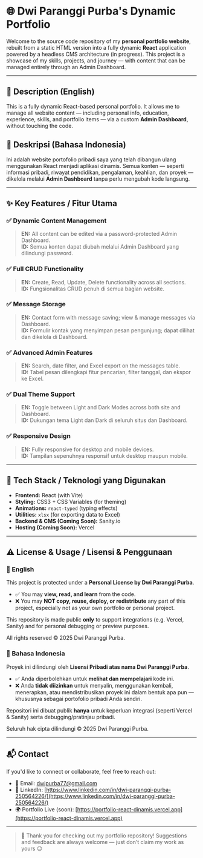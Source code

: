 # 🌐 Dwi Paranggi Purba's Dynamic Portfolio

Welcome to the source code repository of my **personal portfolio website**, rebuilt from a static HTML version into a fully dynamic **React** application powered by a headless CMS architecture (in progress). This project is a showcase of my skills, projects, and journey — with content that can be managed entirely through an Admin Dashboard.

---

## 📌 Description (English)

This is a fully dynamic React-based personal portfolio. It allows me to manage all website content — including personal info, education, experience, skills, and portfolio items — via a custom **Admin Dashboard**, without touching the code.

## 📌 Deskripsi (Bahasa Indonesia)

Ini adalah website portofolio pribadi saya yang telah dibangun ulang menggunakan React menjadi aplikasi dinamis. Semua konten — seperti informasi pribadi, riwayat pendidikan, pengalaman, keahlian, dan proyek — dikelola melalui **Admin Dashboard** tanpa perlu mengubah kode langsung.

---

## ✨ Key Features / Fitur Utama

### ✅ Dynamic Content Management
> **EN:** All content can be edited via a password-protected Admin Dashboard.  
> **ID:** Semua konten dapat diubah melalui Admin Dashboard yang dilindungi password.

### ✅ Full CRUD Functionality
> **EN:** Create, Read, Update, Delete functionality across all sections.  
> **ID:** Fungsionalitas CRUD penuh di semua bagian website.

### ✅ Message Storage
> **EN:** Contact form with message saving; view & manage messages via Dashboard.  
> **ID:** Formulir kontak yang menyimpan pesan pengunjung; dapat dilihat dan dikelola di Dashboard.

### ✅ Advanced Admin Features
> **EN:** Search, date filter, and Excel export on the messages table.  
> **ID:** Tabel pesan dilengkapi fitur pencarian, filter tanggal, dan ekspor ke Excel.

### ✅ Dual Theme Support
> **EN:** Toggle between Light and Dark Modes across both site and Dashboard.  
> **ID:** Dukungan tema Light dan Dark di seluruh situs dan Dashboard.

### ✅ Responsive Design
> **EN:** Fully responsive for desktop and mobile devices.  
> **ID:** Tampilan sepenuhnya responsif untuk desktop maupun mobile.

---

## 🚀 Tech Stack / Teknologi yang Digunakan

- **Frontend:** React (with Vite)
- **Styling:** CSS3 + CSS Variables (for theming)
- **Animations:** `react-typed` (typing effects)
- **Utilities:** `xlsx` (for exporting data to Excel)
- **Backend & CMS (Coming Soon):** Sanity.io
- **Hosting (Coming Soon):** Vercel

---

## ⚠️ License & Usage / Lisensi & Penggunaan

### 🛑 English

This project is protected under a **Personal License by Dwi Paranggi Purba**.

- ✅ You may **view, read, and learn** from the code.
- ❌ You may **NOT copy, reuse, deploy, or redistribute** any part of this project, especially not as your own portfolio or personal project.

This repository is made public **only** to support integrations (e.g. Vercel, Sanity) and for personal debugging or preview purposes.

All rights reserved © 2025 Dwi Paranggi Purba.

### 🛑 Bahasa Indonesia

Proyek ini dilindungi oleh **Lisensi Pribadi atas nama Dwi Paranggi Purba**.

- ✅ Anda diperbolehkan untuk **melihat dan mempelajari** kode ini.
- ❌ Anda **tidak diizinkan** untuk menyalin, menggunakan kembali, menerapkan, atau mendistribusikan proyek ini dalam bentuk apa pun — khususnya sebagai portofolio pribadi Anda sendiri.

Repositori ini dibuat publik **hanya** untuk keperluan integrasi (seperti Vercel & Sanity) serta debugging/pratinjau pribadi.

Seluruh hak cipta dilindungi © 2025 Dwi Paranggi Purba.

---

## 📬 Contact

If you'd like to connect or collaborate, feel free to reach out:

- 📧 Email: dwipurba77@gmail.com  
- 💼 LinkedIn: [https://www.linkedin.com/in/dwi-paranggi-purba-250564226/](https://www.linkedin.com/in/dwi-paranggi-purba-250564226/)  
- 🌍 Portfolio Live (soon): [https://portfolio-react-dinamis.vercel.app](https://portfolio-react-dinamis.vercel.app)

---

> 🙌 Thank you for checking out my portfolio repository! Suggestions and feedback are always welcome — just don’t claim my work as yours 😉
